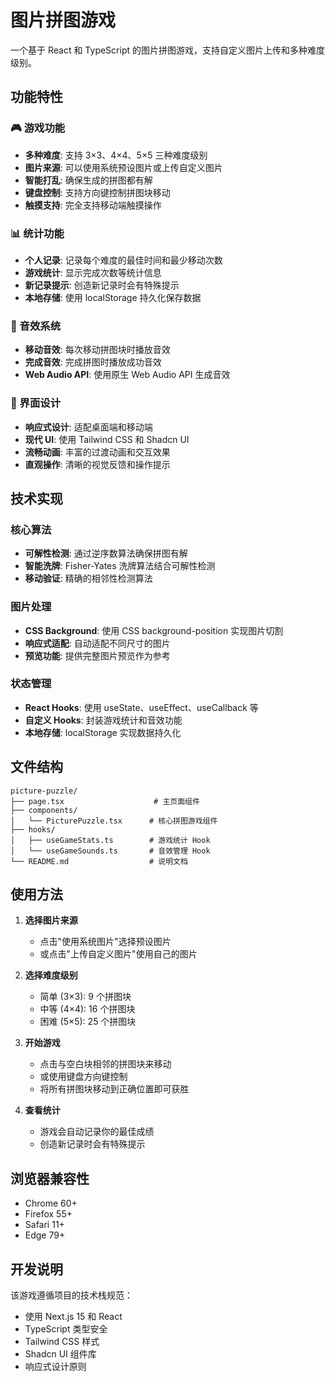 # 图片拼图游戏

一个基于 React 和 TypeScript 的图片拼图游戏，支持自定义图片上传和多种难度级别。

## 功能特性

### 🎮 游戏功能
- **多种难度**: 支持 3×3、4×4、5×5 三种难度级别
- **图片来源**: 可以使用系统预设图片或上传自定义图片
- **智能打乱**: 确保生成的拼图都有解
- **键盘控制**: 支持方向键控制拼图块移动
- **触摸支持**: 完全支持移动端触摸操作

### 📊 统计功能
- **个人记录**: 记录每个难度的最佳时间和最少移动次数
- **游戏统计**: 显示完成次数等统计信息
- **新记录提示**: 创造新记录时会有特殊提示
- **本地存储**: 使用 localStorage 持久化保存数据

### 🎵 音效系统
- **移动音效**: 每次移动拼图块时播放音效
- **完成音效**: 完成拼图时播放成功音效
- **Web Audio API**: 使用原生 Web Audio API 生成音效

### 🎨 界面设计
- **响应式设计**: 适配桌面端和移动端
- **现代 UI**: 使用 Tailwind CSS 和 Shadcn UI
- **流畅动画**: 丰富的过渡动画和交互效果
- **直观操作**: 清晰的视觉反馈和操作提示

## 技术实现

### 核心算法
- **可解性检测**: 通过逆序数算法确保拼图有解
- **智能洗牌**: Fisher-Yates 洗牌算法结合可解性检测
- **移动验证**: 精确的相邻性检测算法

### 图片处理
- **CSS Background**: 使用 CSS background-position 实现图片切割
- **响应式适配**: 自动适配不同尺寸的图片
- **预览功能**: 提供完整图片预览作为参考

### 状态管理
- **React Hooks**: 使用 useState、useEffect、useCallback 等
- **自定义 Hooks**: 封装游戏统计和音效功能
- **本地存储**: localStorage 实现数据持久化

## 文件结构

```
picture-puzzle/
├── page.tsx                    # 主页面组件
├── components/
│   └── PicturePuzzle.tsx      # 核心拼图游戏组件
├── hooks/
│   ├── useGameStats.ts        # 游戏统计 Hook
│   └── useGameSounds.ts       # 音效管理 Hook
└── README.md                  # 说明文档
```

## 使用方法

1. **选择图片来源**
   - 点击"使用系统图片"选择预设图片
   - 或点击"上传自定义图片"使用自己的图片

2. **选择难度级别**
   - 简单 (3×3): 9 个拼图块
   - 中等 (4×4): 16 个拼图块  
   - 困难 (5×5): 25 个拼图块

3. **开始游戏**
   - 点击与空白块相邻的拼图块来移动
   - 或使用键盘方向键控制
   - 将所有拼图块移动到正确位置即可获胜

4. **查看统计**
   - 游戏会自动记录你的最佳成绩
   - 创造新记录时会有特殊提示

## 浏览器兼容性

- Chrome 60+
- Firefox 55+
- Safari 11+
- Edge 79+

## 开发说明

该游戏遵循项目的技术栈规范：
- 使用 Next.js 15 和 React
- TypeScript 类型安全
- Tailwind CSS 样式
- Shadcn UI 组件库
- 响应式设计原则 